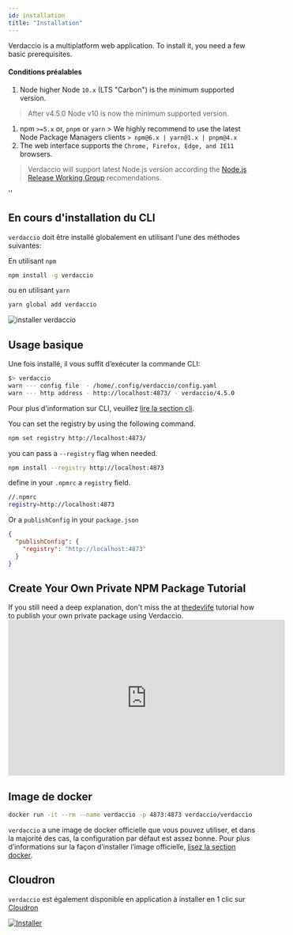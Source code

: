 ```yaml
---
id: installation
title: "Installation"
---
```


Verdaccio is a multiplatform web application. To install it, you need a few basic prerequisites.

#### Conditions préalables

1. Node higher Node `10.x` (LTS "Carbon") is the minimum supported version.

> After v4.5.0 Node v10 is now the minimum supported version.

1. npm `>=5.x` or, `pnpm` or `yarn` > We highly recommend to use the latest Node Package Managers clients `> npm@6.x | yarn@1.x | pnpm@4.x`
2. The web interface supports the `Chrome, Firefox, Edge, and IE11` browsers.

> Verdaccio will support latest Node.js version according the [Node.js Release Working Group](https://github.com/nodejs/Release) recomendations.

<div id="codefund">''</div>

## En cours d'installation du CLI

`verdaccio` doit être installé globalement en utilisant l'une des méthodes suivantes:

En utilisant `npm`

```bash
npm install -g verdaccio
```

ou en utilisant `yarn`

```bash
yarn global add verdaccio
```

![installer verdaccio](assets/install_verdaccio.gif)

## Usage basique

Une fois installé, il vous suffit d’exécuter la commande CLI:

```bash
$> verdaccio
warn --- config file  - /home/.config/verdaccio/config.yaml
warn --- http address - http://localhost:4873/ - verdaccio/4.5.0
```

Pour plus d'information sur CLI, veuillez [lire la section cli](cli.md).

You can set the registry by using the following command.

```bash
npm set registry http://localhost:4873/
```

you can pass a `--registry` flag when needed.

```bash
npm install --registry http://localhost:4873
```

define in your `.npmrc` a `registry` field.

```bash
//.npmrc
registry=http://localhost:4873
```

Or a `publishConfig` in your `package.json`

```json
{
  "publishConfig": {
    "registry": "http://localhost:4873"
  }
}
```

## Create Your Own Private NPM Package Tutorial

If you still need a deep explanation, don't miss the at [thedevlife](https://mybiolink.co/thedevlife) tutorial how to publish your own private package using Verdaccio. <iframe width="560" height="315" src="https://www.youtube.com/embed/Co0RwdpEsag" frameborder="0" allow="accelerometer; autoplay; encrypted-media; gyroscope; picture-in-picture" allowfullscreen mark="crwd-mark"></iframe> 

## Image de docker

```bash
docker run -it --rm --name verdaccio -p 4873:4873 verdaccio/verdaccio
```

`verdaccio` a une image de docker officielle que vous pouvez utiliser, et dans la majorité des cas, la configuration par défaut est assez bonne. Pour plus d’informations sur la façon d’installer l’image officielle, [lisez la section docker](docker.md).

## Cloudron

`verdaccio` est également disponible en application à installer en 1 clic sur [Cloudron](https://cloudron.io)

[![Installer](https://cloudron.io/img/button.svg)](https://cloudron.io/button.html?app=org.eggertsson.verdaccio)